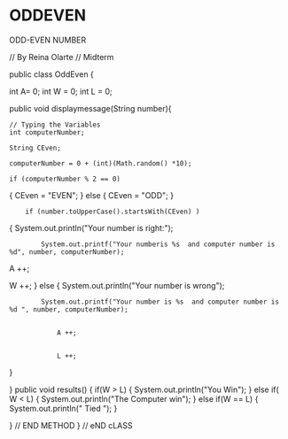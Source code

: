 ODDEVEN
=======

ODD-EVEN NUMBER


// By Reina Olarte
// Midterm

		
public class OddEven {

int A= 0;
int W = 0;
int L = 0;


public void displaymessage(String number){

	// Typing the Variables
	int computerNumber;

    String CEven;

    computerNumber = 0 + (int)(Math.random() *10);

	if (computerNumber % 2 == 0)
{
		CEven = "EVEN";
}
else
{
		CEven = "ODD";
}

		if (number.toUpperCase().startsWith(CEven) )
{
			System.out.println("Your number is right:");


			System.out.printf("Your numberis %s  and computer number is %d", number, computerNumber);

A ++;

W ++;
}
		else
{
			System.out.println("Your number is wrong");


			System.out.printf("Your number is %s  and computer number is %d ", number, computerNumber);


				A ++;
				
				
				L ++;
}

}
			public void results()
{
		if(W > L)
{
				System.out.println("You Win");
}
			else if( W < L)
{
				System.out.println("The Computer win");
}
				else if(W == L)
{
					System.out.println(" Tied ");
}

} // END METHOD
}  // eND cLASS
